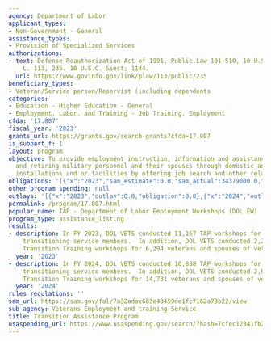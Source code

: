 ```yaml
---
agency: Department of Labor
applicant_types:
- Non-Government - General
assistance_types:
- Provision of Specialized Services
authorizations:
- text: Defense Reauthorization Act of 1991, Public.Law 101-510, 10 U.S.C. 1144. Pub.
    L. 113, 235. 10 U.S.C. &sect; 1144.
  url: https://www.govinfo.gov/link/plaw/113/public/235
beneficiary_types:
- Veteran/Service person/Reservist (including dependents
categories:
- Education - Higher Education - General
- Employment, Labor, and Training - Job Training, Employment
cfda: '17.807'
fiscal_year: '2023'
grants_url: https://grants.gov/search-grants?cfda=17.807
is_subpart_f: 1
layout: program
objective: To provide employment instruction, information and assistance to separating
  and retiring military personnel and their spouses through domestic and overseas
  installations and or facilities by offering job search and other related services.
obligations: '[{"x":"2023","sam_estimate":0.0,"sam_actual":34379000.0,"usa_spending_actual":0.0},{"x":"2024","sam_estimate":0.0,"sam_actual":34379000.0,"usa_spending_actual":0.0},{"x":"2025","sam_estimate":0.0,"sam_actual":34379000.0,"usa_spending_actual":0.0}]'
other_program_spending: null
outlays: '[{"x":"2023","outlay":0.0,"obligation":0.0},{"x":"2024","outlay":0.0,"obligation":0.0},{"x":"2025","outlay":0.0,"obligation":0.0}]'
permalink: /program/17.807.html
popular_name: TAP - Department of Labor Employment Workshops (DOL EW)
program_type: assistance_listing
results:
- description: In FY 2023, DOL VETS conducted 11,167 TAP workshops for over 243,040
    transitioning service members.  In addition, DOL VETS conducted 2,291 Off Base
    Transition Training workshops for 6,294 veterans and spouses of veterans.
  year: '2023'
- description: In FY 2024, DOL VETS conducted 10,888 TAP workshops for over 227,000
    transitioning service members.  In addition, DOL VETS conducted 2,977 Off Base
    Transition Training workshops for 14,731 veterans and spouses of veterans.
  year: '2024'
rules_regulations: ''
sam_url: https://sam.gov/fal/7a32adac683e43459de1fc7162a78b22/view
sub-agency: Veterans Employment and training Service
title: Transition Assistance Program
usaspending_url: https://www.usaspending.gov/search/?hash=7cfec12341fb2b9d92530071175829e4
---
```

